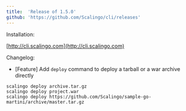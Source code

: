 ```yaml
---
title:	'Release of 1.5.0'
github: 'https://github.com/Scalingo/cli/releases'
---
```


Installation:

[http://cli.scalingo.com](http://cli.scalingo.com)

Changelog:

* [Feature] Add `deploy` command to deploy a tarball or a war archive directly

```
scalingo deploy archive.tar.gz
scalingo deploy project.war
scalingo deploy https://github.com/Scalingo/sample-go-martini/archive/master.tar.gz
```
